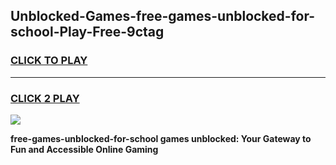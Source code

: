 
## Unblocked-Games-free-games-unblocked-for-school-Play-Free-9ctag
<h3>
<a href="https://premium76.site?title=free-games-unblocked-for-school&ref=22A">CLICK TO PLAY</a></h3>
<hr>

<h3>
<a href="https://premium76.site?title=free-games-unblocked-for-school&ref=22A">CLICK 2 PLAY</a>
  
</h3>

<a href="https://premium76.site?title=free-games-unblocked-for-school&ref=22A"><img src="https://clearcache.store/games.png"></a>


**free-games-unblocked-for-school games unblocked: Your Gateway to Fun and Accessible Online Gaming**
